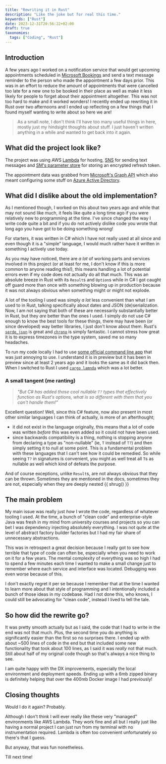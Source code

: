 ```yaml
---
title: "Rewriting it in Rust"
description: "Like the joke but for real this time."
keywords: ["Rust"]
date: 2023-12-31T20:56:22+02:00
draft: true
taxonomies:
  tags: ["Coding", "Rust"]
---
```


## Introduction

A few years ago I worked on a notification service that would get upcoming appointments scheduled in
[Microsoft Bookings](https://www.microsoft.com/en-us/microsoft-365/business/scheduling-and-booking-app)
and send a text message reminder to the person who made the appointment a few days prior.
This was in an effort to reduce the amount of appointments that were cancelled too late for a new
one to be booked in their place as well as make it less likely for people to forget about their
appointment altogether. This was not too hard to make and it worked wonders! I recently ended up
rewriting it in Rust over two afternoons and I ended up reflecting on a few things that I found
myself wanting to write about so here we are!

> As a small note, I don't think I'll have too many useful things in here, mostly just my hindsight
> thoughts about stuff. I just haven't written anything in a while and wanted to get back into
> it again.

## What did the project look like?

The project was using AWS [Lambda](https://aws.amazon.com/lambda/) for hosting,
[SNS](https://docs.aws.amazon.com/sns/latest/dg/welcome.html) for sending text messages and
[SM's parameter store](https://docs.aws.amazon.com/systems-manager/latest/userguide/systems-manager-parameter-store.html)
for storing an encrypted refresh token.

The appointment data was grabbed from
[Microsoft's Graph API](https://learn.microsoft.com/en-us/graph/use-the-api) which also meant
configuring some stuff on
[Azure Active Directory](https://azure.microsoft.com/en-us/products/active-directory-ds).


## What did I dislike about the old implementation?

As I mentioned though, I worked on this about two years ago and while that may not sound like much,
it feels like quite a long time ago if you were relatively new to programming at the time. I've since
changed the way I write code quite a bit and if you do not actively dislike code you wrote that long
ago you have got to be doing something wrong!

For starters, it was written in C# which I have not really used at all since and even though it is
a "simple" language, I would much rather have it written in something I actively use today.

As you may have noticed, there are _a lot_ of working parts and services involved in this project
(or at least for me, I don't know if this is more common to anyone reading this!), this means
handling a lot of potential errors even if my code does not actually do all that much. This was an
absolute breeze in Rust with its `Result`s and `Option`s while in C# I got caught off guard more than
once with something blowing up in production because it was not always obvious when something
might or might not explode.

A lot of the tooling I used was simply _a lot_ less convenient than what I am used to in Rust,
talking specifically about dates and JSON (de)serialization. Now, I am not saying that both of these
are necessarily substantially better in Rust, but they _are_ better than the ones I used. I simply
do not use C# enough to know the best tools for these things, there may have been (or since developed)
way better libraries, I just don't know about them. Rust's
[`serde_json`](https://crates.io/crates/serde_json) is great and
[`chrono`](https://crates.io/crates/chrono) is simply fantastic. I cannot stress how great it is to
express timezones in the type system, saved me so many headaches.

To run my code locally I had to use
[some official command line app](https://www.nuget.org/packages/Amazon.Lambda.TestTool-6.0/)
that was just annoying to use. I understand it is in preview but it has been in preview since at
least 2 years ago and it looks the same as it did back then. When I switched to Rust I used
[`cargo lamnda`](https://www.cargo-lambda.info) which was a lot better. 

### A small tangent (me ranting)

> _"But C# has added those cool nullable `T?` types that effectively function as Rust's options,
> what is so different with them that you can't handle them!"_

Excellent question! Well, since this C# feature, now also present in most other similar languages
I can think of actually, is more of an afterthought;

- it did not exist in the language originally, this means that a lot of code was written *before*
  this was even added so it could not have been used.
- since backwards compatibility is a thing, nothing is stopping anyone from declaring a type as
  "non-nullable" (ie, `T` instead of `T?`) and then simply setting it to null at some point.
  This is a fundamental problem with these languages that I can't see how it could be remedied.
  So while seeing `T?` in signatures is convenient, you might as well treat all `T`s as nullable
  as well which kind of defeats the purpose.

And of course exceptions, unlike `Result`s, are not always obvious that they can be thrown.
Sometimes they are mentioned in the docs, sometimes they are not, especially when they are deeply
nested {{ shrug() }}

## The main problem

My main issue was really just _how_ I wrote the code, regardless of whatever tooling I used. At the
time, a bunch of "clean code" and enterprise-style Java was fresh in my mind from university
courses and projects so you can bet I was dependency injecting absolutely everything. I was not
quite at the level of abstract factory builder factories but I had my fair share of unnecessary
abstractions.

This was in retrospect a great decision because I really got to see how terrible that type of code
can often be, especially when you need to work on it for a few years. The mental complexity of
everything was so high I had to spend a few minutes each time I wanted to make a small change just
to remember where each service and interface was located. Debugging was even worse because of this.

I don't exactly regret it per se because I remember that at the time I wanted to learn more about
that style of programming and I intentionally included a bunch of those ideas in my codebase. Had I
not done this, who knows, I could still be advocating for "clean code", instead I lived to tell the
tale.

## So how did the rewrite go?

It was pretty smooth actually but as I said, the code that I had to write in the end was not that
much. Plus, the second time you do anything is significantly easier than the first so no surprises
there. I ended up with about ~500 lines of code in the end but that included some new functionality
that took about 100 lines, as I said it was _really_ not that much. Still about half of my original
code though so that's always a nice thing to see.

I am quite happy with the DX improvements, especially the local environment and deployment speeds.
Ending up with a 6mb zipped binary is definitely helping that over the 400mb Docker image I had
previously!

## Closing thoughts

Would I do it again? Probably. 

Although I don't think I will ever really like these very "managed" environments like AWS Lambda.
They work fine and all but I really just like having a normal project I can just run from my
terminal with no instrumentation required. Lambda is often too convenient unfortunately so there's
that I guess.

But anyway, that was fun nonetheless.

Till next time!
